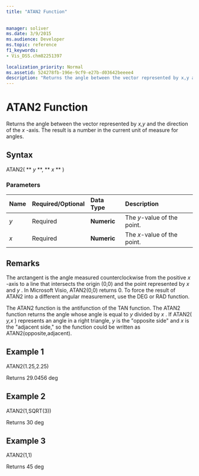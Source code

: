 ```yaml
---
title: "ATAN2 Function"
 
 
manager: soliver
ms.date: 3/9/2015
ms.audience: Developer
ms.topic: reference
f1_keywords:
- Vis_DSS.chm82251397
 
localization_priority: Normal
ms.assetid: 524278fb-196e-9cf9-e27b-d03642beeee4
description: "Returns the angle between the vector represented by x,y and the direction of the x -axis. The result is a number in the current unit of measure for angles."
---
```


# ATAN2 Function

Returns the angle between the vector represented by  *x,y*  and the direction of the  *x*  -axis. The result is a number in the current unit of measure for angles. 
  
## Syntax

ATAN2( ** *y* **, ** *x* ** ) 
  
### Parameters

|**Name**|**Required/Optional**|**Data Type**|**Description**|
|:-----|:-----|:-----|:-----|
| _y_ <br/> |Required  <br/> |**Numeric** <br/> |The  _y_-value of the point.  <br/> |
| _x_ <br/> |Required  <br/> |**Numeric** <br/> |The  _x_-value of the point.  <br/> |
   
## Remarks

The arctangent is the angle measured counterclockwise from the positive  *x*  -axis to a line that intersects the origin (0,0) and the point represented by  *x*  and  *y*  . In Microsoft Visio, ATAN2(0,0) returns 0. To force the result of ATAN2 into a different angular measurement, use the DEG or RAD function. 
  
The ATAN2 function is the antifunction of the TAN function. The ATAN2 function returns the angle whose angle is equal to  *y*  divided by  *x*  . If ATAN2(  *y,x*  ) represents an angle in a right triangle,  *y*  is the "opposite side" and  *x*  is the "adjacent side," so the function could be written as ATAN2(opposite,adjacent). 
  
## Example 1

ATAN2(1.25,2.25)
  
Returns 29.0456 deg
  
## Example 2

ATAN2(1,SQRT(3))
  
Returns 30 deg
  
## Example 3

ATAN2(1,1)
  
Returns 45 deg
  

